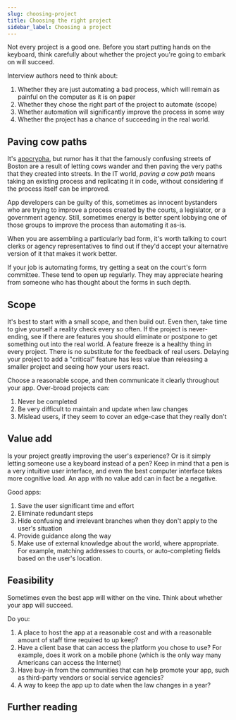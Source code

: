 ```yaml
---
slug: choosing-project
title: Choosing the right project
sidebar_label: Choosing a project
---
```


Not every project is a good one. Before you start putting hands on the keyboard, think carefully about whether the project you're going to embark on will succeed.

Interview authors need to think about:

1. Whether they are just automating a bad process, which will remain as painful on the computer as it is on paper
1. Whether they chose the right part of the project to automate (scope)
1. Whether automation will significantly improve the process in some way
1. Whether the project has a chance of succeeding in the real world.

## Paving cow paths

It's [apocrypha](https://www.bostonmagazine.com/news/2018/03/06/boston-streets-cow-paths/), but rumor has it that the famously confusing streets of Boston are a result of letting cows wander and then paving the very paths that they created into streets. In the IT world, _paving a cow path_ means taking an existing process and replicating it in code, without considering if the process itself can be improved.

App developers can be guilty of this, sometimes as innocent bystanders who are trying to improve a process created by the courts, a legislator, or a government agency. Still, sometimes energy is better spent lobbying one of those groups to improve the process than automating it as-is.

When you are assembling a particularly bad form, it's worth talking to court clerks or agency representatives to find out if they'd accept your alternative version of it that makes it work better.

If your job is automating forms, try getting a seat on the court's form committee. These tend to open up regularly. They may appreciate hearing from someone who has thought about the forms in such depth.

## Scope

It's best to start with a small scope, and then build out. Even then, take time to give yourself a reality check every so often. If the project is never-ending, see if there are features you should eliminate or postpone to get something out into the real world. A feature freeze is a healthy thing in every project. There is no substitute for the feedback of real users. Delaying your project to add a "critical" feature has less value than releasing a smaller project and seeing how your users react.

Choose a reasonable scope, and then communicate it clearly throughout your app. Over-broad projects can:

1. Never be completed
1. Be very difficult to maintain and update when law changes
1. Mislead users, if they seem to cover an edge-case that they really don't

## Value add

Is your project greatly improving the user's experience? Or is it simply letting someone use a keyboard instead of a pen? Keep in mind that a pen is a very intuitive user interface, and even the best computer interface takes more cognitive load. An app with no value add can in fact be a negative.

Good apps:

1. Save the user significant time and effort
1. Eliminate redundant steps
1. Hide confusing and irrelevant branches when they don't apply to the user's situation
1. Provide guidance along the way
1. Make use of external knowledge about the world, where appropriate. For example, matching addresses to courts, or auto-completing fields based on the user's location.

## Feasibility

Sometimes even the best app will wither on the vine. Think about whether your app will succeed.

Do you:

1. A place to host the app at a reasonable cost and with a reasonable amount of staff time required to up keep?
1. Have a client base that can access the platform you chose to use? For example, does it work on a mobile phone (which is the only way many Americans can access the Internet)
1. Have buy-in from the communities that can help promote your app, such as third-party vendors or social service agencies?
1. A way to keep the app up to date when the law changes in a year?

## Further reading